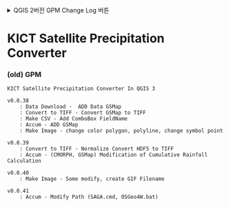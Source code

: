 <details>
<summary>QGIS 2버전 GPM Change Log 버튼</summary>
<div markdown="1">
	
	v0.0.3 - progress bar 추가, hdf5 to convert 수정, Accum 기능, 체크박스로 ui 수정, Make CSV 기능 및 ui 수정
	v0.0.4 - 일부 output path 텍스트 박스 Enable 상태 변환(임의 경로 입력 방지)
	v0.0.5 - clip 메뉴, 파일 선택(TIFF) 기능 추가(기존 : 필수 HDF to convert 기능 수행 후 CLIP 사용, 변경 : 바로 CLIP 기능 사용 가능하도록 조치)
	v0.0.6
		TITLE 변경
		MAKE ASC 진행률 바 추가됨.
	
	v0.0.7
		CLIP ZONE 추가(KOREA TYPOON)
		csv fieldname 없으면 msg 출력 수행X
		clip 선택 실행 에러 있음. 그거는 csv 후에 진행
	
	v0.0.8
		gdal path 변경
	
	v0.0.9
		QgsMessageLog(CLIP) 추가
	v0.0.10
		clip 존 별 폴더 생성
		gdal.exe 미작동.. 패스 변경
		hdf5 메시지 오류 수정함.
	
	v0.0.11
		gdal_path 변경
	
	v0.0.12
		MAKE CSV - SHP FieldName 대소문자 구분제거
		gdal_path 오류 수정
	
	v0.0.13
		Data Download - default 날짜 변경,배치파일 생성 메시지 추가, 배치파일 날짜 이상 해소
		HDF5 To Convert - list 목록 선택 기능 제거, 생성결과 분리 폴더 생성(step1,step2)
		Accum - 계산 식 변경
		
	v0.0.14
		Make Image - make png files 저장 폴더 선택 가능, 리스트 오류 수정
		
	v0.0.15
		Data Download - user 명에 공백 문제를 위한 수행문 수정, 사용자 지정 폴더 추가
		Accum - 리스트 레이어 선택 기능 제거.(리스트에 있는 레이어 모두 수행), 오류 수정
		Satellitecorrection -csv 변경된 포맷으로 변경
		Make image - 글씨 크기 조절
	
	v0.0.16
		Accum - 오류 수정
		완료 파업창 추가 - make csv, Function
	
	v0.0.17
		Satellitecorrection - 오류 수정
		
	v0.0.18
		Make CSV - message 오류 수정
		Satellitecorrection - 플러그인 구동 확인
		
	v0.0.19
		CLIP - Shape FILE CLIP 추가, 사용자 지정 CLIP 추가, 사용자 clip 콤보 박스 추가 가능
	
	v0.0.20
		CLIP - Shape FILE clip 기능에서 polygon type만 허용되도록 수정.
		Make image - png 파일 배경 shape 추가
		
	v0.0.21
		Data Download - early --> late 사용으로 ftp 경로 수정
	
	v0.0.22
		Make image - png 파일 배경 shape 추가, 일부 수정
	
	v0.0.23
		Satellitecorrection - 일부 수정
	
	v0.0.24
		File selection window uniformity.
		ADD KICT Marker
		File select dir fixed("C://")
		Data Download - Add User ID/PW input text window
		CLIP - partial modification
		Satellitecorrection - partial modification
		
	v0.0.25
		TOTAL = Path 보완
		Accum - argument 보완
		
	v0.0.26
		Make Image - Base Shape layer 
		
	v0.0.27
		Data Download - cmorph 데이터 다운로드(0.25deg, 3hr), UI 변경
		
	v0.0.28
		Data Download - CMORPH 데이터 다운로드 경로 오류 수정.
		(https://ftp.cpc.ncep.noaa.gov/precip/CMORPH_V1.0/CRT/0.25deg-3HLY/)
		
	v0.0.29
		기능 명 변경 : HDF5_Convert --> Convert_to_TIFF
		
		Data Download - CMORPH 데이터 다운로드 날짜 오작동 수정
		Convert_to_TIFF - CMORPH 데이터 변환	
			
	v0.0.30
		Convert_to_TIFF - CMORPH 데이터 변환 일부 수정됨
		
	v0.0.31
		플러그인 Name 개명(GPM >>> Kict_Satellite_Precipitation_Converter)
		CLIP - clip zone [ korea ] 영역 범위 수정
		
	v0.0.32
		Data Download - 프로그레스 바 추가, batch 파일 실행 방식이 아닌 자동 다운로드 방식으로 변경
		CLIP - clip zone [North_korea] 추가
	
	v0.0.33
		Data Download - 다운받을 파일의 목록 .listing 파일 바탕화면에 생성
		Make image - step1 | step2 폴더 분리, step1은 일반 이미지,step2 는 shape 파일 중첩 이미지
		
	v0.0.34
		하단 로고 이미지 변경
		
	v0.0.35
		Convert To Tiff - CMORPH Converter 갱신
		Make image - PNG 이미지 배경 여백 축소
		
	v0.0.36
		Convert To Tiff - 기능 개선
		Accum - 인식 오류 문제 확인
	
	v0.0.37
		Convert To Tiff - CMORPH 변환 기능 Patch
		Make image - polygon 외곽선 색 변경 가능
</div>
</details>

# KICT Satellite Precipitation Converter
### (old) GPM
	KICT Satellite Precipitation Converter In QGIS 3

	v0.0.38
		: Data Download -  ADD Data GSMap
		: Convert to TIFF - Convert GSMap to TIFF
		: Make CSV - Add ComboBox FieldName
		: Accum - ADD GSMap
		: Make Image - change color polygon, polyline, change symbol point 
	
	v0.0.39
		: Convert to TIFF - Normalize Convert HDF5 to TIFF 
		: Accum - (CMORPH, GSMap) Modification of Cumulative Rainfall Calculation
		
	v0.0.40
		: Make Image - Some modify, create GIF Filename
	
	v0.0.41
		: Accum - Modify Path (SAGA.cmd, OSGeo4W.bat)
